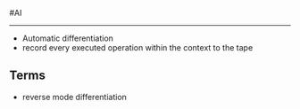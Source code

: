 #AI 

---
- Automatic differentiation
- record every executed operation within the context to the tape

## Terms
- reverse mode differentiation